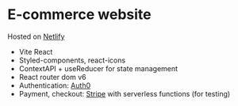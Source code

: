 # E-commerce website

Hosted on [Netlify](https://kz-ecommerce.netlify.app/)

- Vite React
- Styled-components, react-icons
- ContextAPI + useReducer for state management
- React router dom v6
- Authentication: [Auth0](https://auth0.com/)
- Payment, checkout: [Stripe](https://stripe.com/en-ca) with serverless functions (for testing)
